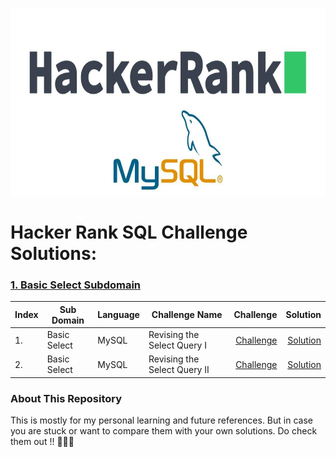 
<p align="center"><img width="700" height="300" src="https://github.com/adarsh2104/journey-to-hackerank-SQL-gold-badge/blob/main/SQl-HR.jpg" href="https://www.hackerrank.com/adarsh_2104"></img></p>

# Hacker Rank SQL Challenge Solutions:
### [1. Basic Select Subdomain](https://github.com/adarsh2104/journey-to-hackerank-SQL-gold-badge/tree/main/1.%20Basic%20Select)
| Index | Sub Domain        | Language          | Challenge Name                          | Challenge      | Solution  | 
| ------| ----------------- | ----------------- |-------------------------                | ----------:    | ----------:|
| 1.    | Basic Select      | MySQL             | Revising the Select Query I             | [Challenge](https://www.hackerrank.com/challenges/revising-the-select-query)  | [Solution](https://github.com/adarsh2104/journey-to-hackerank-SQL-gold-badge/blob/main/1.%20Basic%20Select/1.%20Revising%20the%20Select%20Query%20I.sql)  |
| 2.    | Basic Select      | MySQL             | Revising the Select Query II            | [Challenge](https://www.hackerrank.com/challenges/revising-the-select-query-2/problem)  | [Solution](https://github.com/adarsh2104/journey-to-hackerank-SQL-gold-badge/blob/main/1.%20Basic%20Select/2.%20Revising%20the%20Select%20Query%20II.sql)  |



### About This Repository
This is mostly for my personal learning and future references. But in case you are stuck or want to compare them with your own solutions. Do check them out !! :star2::star2::star2:
